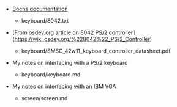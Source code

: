 * [Bochs documentation](http://bochs.sourceforge.net/techdata.html)
  * keyboard/8042.txt

* [From osdev.org article on 8042 PS/2 controller]
(https://wiki.osdev.org/%228042%22_PS/2_Controller)
  * keyboard/SMSC_42w11_keyboard_controller_datasheet.pdf

* My notes on interfacing with a PS/2 keyboard
  * keyboard/keyboard.md

* My notes on interfacing with an IBM VGA
  * screen/screen.md